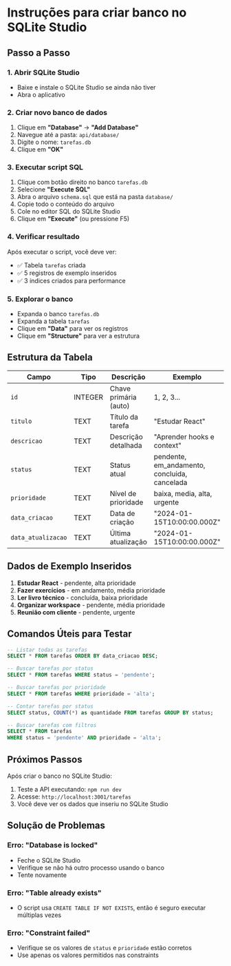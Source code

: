 # Instruções para criar banco no SQLite Studio

## Passo a Passo

### 1. Abrir SQLite Studio
- Baixe e instale o SQLite Studio se ainda não tiver
- Abra o aplicativo

### 2. Criar novo banco de dados
1. Clique em **"Database"** → **"Add Database"**
2. Navegue até a pasta: `api/database/`
3. Digite o nome: `tarefas.db`
4. Clique em **"OK"**

### 3. Executar script SQL
1. Clique com botão direito no banco `tarefas.db`
2. Selecione **"Execute SQL"**
3. Abra o arquivo `schema.sql` que está na pasta `database/`
4. Copie todo o conteúdo do arquivo
5. Cole no editor SQL do SQLite Studio
6. Clique em **"Execute"** (ou pressione F5)

### 4. Verificar resultado
Após executar o script, você deve ver:
- ✅ Tabela `tarefas` criada
- ✅ 5 registros de exemplo inseridos
- ✅ 3 índices criados para performance

### 5. Explorar o banco
- Expanda o banco `tarefas.db`
- Expanda a tabela `tarefas`
- Clique em **"Data"** para ver os registros
- Clique em **"Structure"** para ver a estrutura

## Estrutura da Tabela

| Campo | Tipo | Descrição | Exemplo |
|-------|------|-----------|---------|
| `id` | INTEGER | Chave primária (auto) | 1, 2, 3... |
| `titulo` | TEXT | Título da tarefa | "Estudar React" |
| `descricao` | TEXT | Descrição detalhada | "Aprender hooks e context" |
| `status` | TEXT | Status atual | pendente, em_andamento, concluida, cancelada |
| `prioridade` | TEXT | Nível de prioridade | baixa, media, alta, urgente |
| `data_criacao` | TEXT | Data de criação | "2024-01-15T10:00:00.000Z" |
| `data_atualizacao` | TEXT | Última atualização | "2024-01-15T10:00:00.000Z" |

## Dados de Exemplo Inseridos

1. **Estudar React** - pendente, alta prioridade
2. **Fazer exercícios** - em andamento, média prioridade
3. **Ler livro técnico** - concluída, baixa prioridade
4. **Organizar workspace** - pendente, média prioridade
5. **Reunião com cliente** - pendente, urgente

## Comandos Úteis para Testar

```sql
-- Listar todas as tarefas
SELECT * FROM tarefas ORDER BY data_criacao DESC;

-- Buscar tarefas por status
SELECT * FROM tarefas WHERE status = 'pendente';

-- Buscar tarefas por prioridade
SELECT * FROM tarefas WHERE prioridade = 'alta';

-- Contar tarefas por status
SELECT status, COUNT(*) as quantidade FROM tarefas GROUP BY status;

-- Buscar tarefas com filtros
SELECT * FROM tarefas 
WHERE status = 'pendente' AND prioridade = 'alta';
```

## Próximos Passos

Após criar o banco no SQLite Studio:
1. Teste a API executando: `npm run dev`
2. Acesse: `http://localhost:3001/tarefas`
3. Você deve ver os dados que inseriu no SQLite Studio

## Solução de Problemas

### Erro: "Database is locked"
- Feche o SQLite Studio
- Verifique se não há outro processo usando o banco
- Tente novamente

### Erro: "Table already exists"
- O script usa `CREATE TABLE IF NOT EXISTS`, então é seguro executar múltiplas vezes

### Erro: "Constraint failed"
- Verifique se os valores de `status` e `prioridade` estão corretos
- Use apenas os valores permitidos nas constraints 